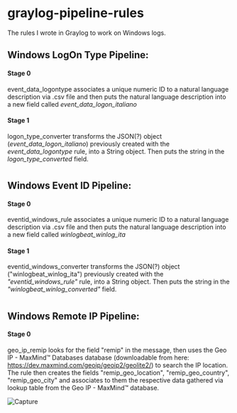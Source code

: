 # graylog-pipeline-rules
The rules I wrote in Graylog to work on Windows logs.

## Windows LogOn Type Pipeline:
#### Stage 0
event_data_logontype associates a unique numeric ID to a natural language description via .csv file and then puts the natural language description into a new field called _event_data_logon_italiano_
#### Stage 1
logon_type_converter transforms the JSON(?) object (_event_data_logon_italiano_) previously created with the _event_data_logontype_ rule, into a String object. Then puts the string in the _logon_type_converted_ field.
#
## Windows Event ID Pipeline:
#### Stage 0
eventid_windows_rule associates a unique numeric ID to a natural language description via .csv file and then puts the natural language description into a new field called _winlogbeat_winlog_ita_
#### Stage 1
eventid_windows_converter transforms the JSON(?) object ("winlogbeat_winlog_ita") previously created with the _"eventid_windows_rule"_ rule, into a String object. Then puts the string in the _"winlogbeat_winlog_converted"_ field.
#

## Windows Remote IP Pipeline:
#### Stage 0
geo_ip_remip looks for the field "remip" in the message, then uses the Geo IP - MaxMind™ Databases database (downloadable from here: https://dev.maxmind.com/geoip/geoip2/geolite2/) to search the IP location. The rule then creates the fields "remip_geo_location", "remip_geo_country", "remip_geo_city" and associates to them the respective data gathered via lookup table from the Geo IP - MaxMind™ database.

![Capture](https://user-images.githubusercontent.com/23013638/115203946-4252fa80-a0f8-11eb-9867-ff7733426bee.PNG)
